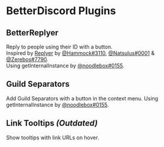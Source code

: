 # BetterDiscord Plugins
## BetterReplyer
Reply to people using their ID with a button.  
Inspired by [Replyer](https://github.com/cosmicsalad/Discord-Themes-and-Plugins/blob/master/plugins/replyer.plugin.js) by [@Hammock#3110](https://github.com/cosmicsalad), [@Natsulus#0001](https://github.com/Delivator) & [@Zerebos#7790](https://github.com/rauenzi).  
Using getInternalInstance by [@noodlebox#0155](https://github.com/noodlebox).

## Guild Separators
Add Guild Separators with a button in the context menu.
Using getInternalInstance by [@noodlebox#0155](https://github.com/noodlebox).

## Link Tooltips *(Outdated)*
Show tooltips with link URLs on hover.